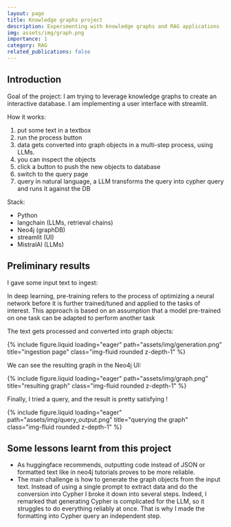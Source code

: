 ```yaml
---
layout: page
title: Knowledge graphs project
description: Experimenting with knowledge graphs and RAG applications
img: assets/img/graph.png
importance: 1
category: RAG
related_publications: false
---
```


## Introduction

Goal of the project: I am trying to leverage knowledge graphs to create an interactive database. I am implementing a user interface with streamlit.

How it works:
1. put some text in a textbox
2. run the process button
3. data gets converted into graph objects in a multi-step process, using LLMs.
4. you can inspect the objects
5. click a button to push the new objects to database
6. switch to the query page
7. query in natural language, a LLM transforms the query into cypher query and runs it against the DB

Stack: 
- Python
- langchain (LLMs, retrieval chains)
- Neo4j (graphDB)
- streamlit (UI)
- MistralAI (LLMs)

## Preliminary results

I gave some input text to ingest: 

  In deep learning, pre-training refers to the process of optimizing a neural network before it is
  further trained/tuned and applied to the tasks of interest. This approach is based on an assumption
  that a model pre-trained on one task can be adapted to perform another task

The text gets processed and converted into graph objects:

{% include figure.liquid loading="eager" path="assets/img/generation.png" title="ingestion page" class="img-fluid rounded z-depth-1" %} 

We can see the resulting graph in the Neo4j UI:

{% include figure.liquid loading="eager" path="assets/img/graph.png" title="resulting graph" class="img-fluid rounded z-depth-1" %} 

Finally, I tried a query, and the result is pretty satisfying !

{% include figure.liquid loading="eager" path="assets/img/query_output.png" title="querying the graph" class="img-fluid rounded z-depth-1" %} 

## Some lessons learnt from this project

- As huggingface recommends, outputting code instead of JSON or formatted text like in neo4j tutorials proves to be more reliable.
- The main challenge is how to generate the graph objects from the input text. Instead of using a single prompt to extract data and do the conversion into Cypher I broke it down into several steps. Indeed, I remarked that generating Cypher is complicated for the LLM, so it struggles to do everything reliably at once. That is why I made the formatting into Cypher query an independent step.
